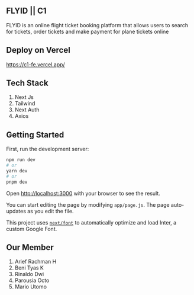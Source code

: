 ## FLYID || C1
FLYID is an online flight ticket booking platform that allows users to search for tickets, order tickets and make payment for plane tickets online

## Deploy on Vercel
https://c1-fe.vercel.app/

## Tech Stack
1. Next Js
2. Tailwind
3. Next Auth
4. Axios

## Getting Started

First, run the development server:

```bash
npm run dev
# or
yarn dev
# or
pnpm dev
```

Open [http://localhost:3000](http://localhost:3000) with your browser to see the result.

You can start editing the page by modifying `app/page.js`. The page auto-updates as you edit the file.

This project uses [`next/font`](https://nextjs.org/docs/basic-features/font-optimization) to automatically optimize and load Inter, a custom Google Font.

## Our Member
1. Arief Rachman H
2. Beni Tyas K
3. Rinaldo Dwi
4. Parousia Octo
5. Mario Utomo





